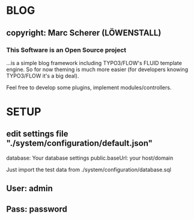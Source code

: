 # BLOG
##   copyright: Marc Scherer (LÖWENSTALL)
###  This Software is an Open Source project

...is a simple blog framework including TYPO3/FLOW's FLUID template engine.
So for now theming is much more easier (for developers knowing TYPO3/FLOW it's a big deal).

Feel free to develop some plugins, implement modules/controllers.

# SETUP
## edit settings file "./system/configuration/default.json"

database: Your database settings
public.baseUrl: your host/domain

Just import the test data from ./system/configuration/database.sql

## User: admin
## Pass: password
